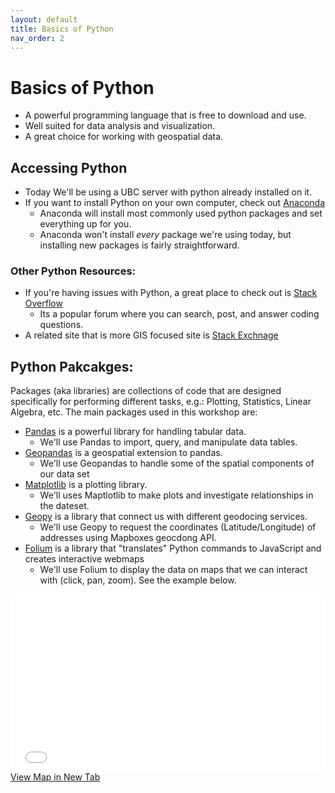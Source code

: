 ```yaml
---
layout: default
title: Basics of Python
nav_order: 2
---
```


# Basics of Python

* A powerful programming language that is free to download and use.
* Well suited for data analysis and visualization.
* A great choice for working with geospatial data.

## Accessing Python

* Today We'll be using a UBC server with python already installed on it.
* If you want to install Python on your own computer, check out [Anaconda](https://www.anaconda.com/products/individual)
 	* Anaconda will install most commonly used python packages and set everything up for you.
 	* Anaconda won't install *every* package we're using today, but installing new packages is fairly straightforward.

### Other Python Resources:
* If you're having issues with Python, a great place to check out is [Stack Overflow](https://stackoverflow.com/)
	* Its a popular forum where you can search, post, and answer coding questions.
* A related site that is more GIS focused site is [Stack Exchnage](https://gis.stackexchange.com/)

## Python Pakcakges:

Packages (aka libraries) are collections of code that are designed specifically for performing different tasks, e.g.: Plotting, Statistics, Linear Algebra, etc.  The main packages used in this workshop are:
* [Pandas](https://pandas.pydata.org/docs/) is a powerful library for handling tabular data.
	* We'll use Pandas to import, query, and manipulate data tables.
* [Geopandas](https://geopandas.org/) is a geospatial extension to pandas.
	* We'll use Geopandas to handle some of the spatial components of our data set
* [Matplotlib](https://matplotlib.org/contents.html) is a plotting library.
	*  We'll uses Maptlotlib to make plots and investigate relationships in the dateset.
* [Geopy](https://geopy.readthedocs.io/en/stable/) is a library that connect us with different geodocing services.
	* We'll use Geopy to request the coordinates (Latitude/Longitude) of addresses using Mapboxes geocdong API.
* [Folium](https://python-visualization.github.io/folium/quickstart.html#Getting-Started) is a library that "translates" Python commands to JavaScript and creates interactive webmaps
	* We'll use Folium to display the data on maps that we can interact with (click, pan, zoom).  See the example below.

<div style="overflow: hidden;
  padding-top: 56.25%;
  position: relative">
  <iframe src="PoliceViolenceIncidents_BC.html" title="Processes" scrolling="no" frameborder="0"
    style="border: 0;
   height: 100%;
   left: 0;
   position: absolute;
   top: 0;
   width: 100%;">
   <p>Your browser does not support iframes.</p>
 </iframe>
</div>
<a href="PoliceViolenceIncidents_BC.html" target="_blank">View Map in New Tab</a>
